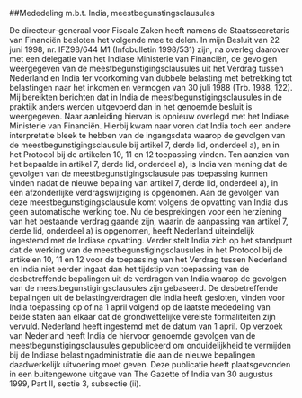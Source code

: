 <meta http-equiv='Content-Type' content='text/html; charset=utf-8' />

##Mededeling m.b.t. India, meestbegunstingsclausules

De directeur-generaal voor Fiscale Zaken heeft namens de Staatssecretaris van Financiën besloten het volgende mee te delen.    In mijn Besluit van 22 juni 1998, nr. IFZ98/644 M1 (Infobulletin 1998/531) zijn, na overleg daarover met een delegatie van het Indiase Ministerie van Financiën, de gevolgen weergegeven van de meestbegunstigingsclausules uit het Verdrag tussen Nederland en India ter voorkoming van dubbele belasting met betrekking tot belastingen naar het inkomen en vermogen van 30 juli 1988 (Trb. 1988, 122). Mij bereikten berichten dat in India de meestbegunstigingsclausules in de praktijk anders werden uitgevoerd dan in het genoemde besluit is weergegeven. Naar aanleiding hiervan is opnieuw overlegd met het Indiase Ministerie van Financiën. Hierbij kwam naar voren dat India toch een andere interpretatie bleek te hebben van de ingangsdata waarop de gevolgen van de meestbegunstigingsclausule bij artikel 7, derde lid, onderdeel a), en in het Protocol bij de artikelen 10, 11 en 12 toepassing vinden. Ten aanzien van het bepaalde in artikel 7, derde lid, onderdeel a), is India van mening dat de gevolgen van de meestbegunstigingsclausule pas toepassing kunnen vinden nadat de nieuwe bepaling van artikel 7, derde lid, onderdeel a), in een afzonderlijke verdragswijziging is opgenomen. Aan de gevolgen van deze meestbegunstigingsclausule komt volgens de opvatting van India dus geen automatische werking toe. Nu de besprekingen voor een herziening van het bestaande verdrag gaande zijn, waarin de aanpassing van artikel 7, derde lid, onderdeel a) is opgenomen, heeft Nederland uiteindelijk ingestemd met de Indiase opvatting. Verder stelt India zich op het standpunt dat de werking van de meestbegunstigingsclausules in het Protocol bij de artikelen 10, 11 en 12 voor de toepassing van het Verdrag tussen Nederland en India niet eerder ingaat dan het tijdstip van toepassing van de desbetreffende bepalingen uit de verdragen van India waarop de gevolgen van de meestbegunstigingsclausules zijn gebaseerd. De desbetreffende bepalingen uit de belastingverdragen die India heeft gesloten, vinden voor India toepassing op of na 1 april volgend op de laatste mededeling van beide staten aan elkaar dat de grondwettelijke vereiste formaliteiten zijn vervuld. Nederland heeft ingestemd met de datum van 1 april. Op verzoek van Nederland heeft India de hiervoor genoemde gevolgen van de meestbegunstigingsclausules gepubliceerd om onduidelijkheid te vermijden bij de Indiase belastingadministratie die aan de nieuwe bepalingen daadwerkelijk uitvoering moet geven. Deze publicatie heeft plaatsgevonden in een buitengewone uitgave van The Gazette of India van 30 augustus 1999, Part II, sectie 3, subsectie (ii).    
